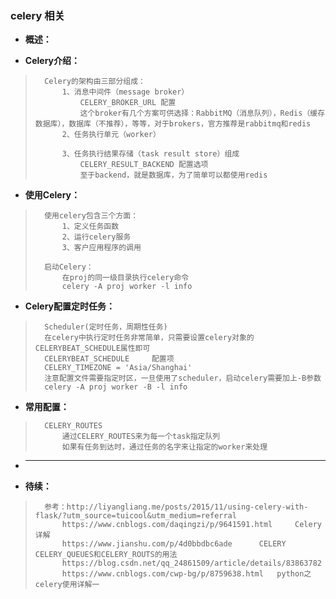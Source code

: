 ### celery 相关
- **概述：**
>
>
>
>
>
>
>

- **Celery介绍：**
>       Celery的架构由三部分组成：
>           1、消息中间件（message broker）
>               CELERY_BROKER_URL 配置
>               这个broker有几个方案可供选择：RabbitMQ（消息队列），Redis（缓存数据库），数据库（不推荐），等等，对于brokers，官方推荐是rabbitmq和redis
>           2、任务执行单元（worker）
>
>           3、任务执行结果存储（task result store）组成
>               CELERY_RESULT_BACKEND 配置选项
>               至于backend，就是数据库，为了简单可以都使用redis
>

- **使用Celery：**
>       使用celery包含三个方面：
>           1、定义任务函数
>           2、运行celery服务
>           3、客户应用程序的调用
>
>       启动Celery：
>           在proj的同一级目录执行celery命令
>           celery -A proj worker -l info
>
>

- **Celery配置定时任务：**
>       Scheduler(定时任务，周期性任务)
>       在celery中执行定时任务非常简单，只需要设置celery对象的CELERYBEAT_SCHEDULE属性即可
>       CELERYBEAT_SCHEDULE     配置项
>       CELERY_TIMEZONE = 'Asia/Shanghai'
>       注意配置文件需要指定时区，一旦使用了scheduler，启动celery需要加上-B参数
>       celery -A proj worker -B -l info
>
>

- **常用配置：**
>       CELERY_ROUTES
>           通过CELERY_ROUTES来为每一个task指定队列
>           如果有任务到达时，通过任务的名字来让指定的worker来处理
>
>

- ****
>
>
>
>
>
>
>
>
>
>
>
>
>


- **待续：**
>       参考：http://liyangliang.me/posts/2015/11/using-celery-with-flask/?utm_source=tuicool&utm_medium=referral
>           https://www.cnblogs.com/daqingzi/p/9641591.html     Celery详解
>           https://www.jianshu.com/p/4d0bbdbc6ade      CELERY CELERY_QUEUES和CELERY_ROUTS的用法
>           https://blog.csdn.net/qq_24861509/article/details/83863782
>           https://www.cnblogs.com/cwp-bg/p/8759638.html   python之celery使用详解一
>
>
>
>
>
>
>
>
>
>
>
>
>
>
>
>
